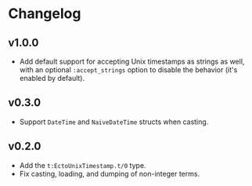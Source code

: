 # Changelog

## v1.0.0

  * Add default support for accepting Unix timestamps as strings as well, with an optional `:accept_strings` option to disable the behavior (it's enabled by default).

## v0.3.0

  * Support `DateTime` and `NaiveDateTime` structs when casting.

## v0.2.0

  * Add the `t:EctoUnixTimestamp.t/0` type.
  * Fix casting, loading, and dumping of non-integer terms.
